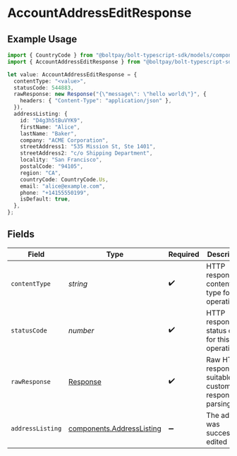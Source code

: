 # AccountAddressEditResponse

## Example Usage

```typescript
import { CountryCode } from "@boltpay/bolt-typescript-sdk/models/components";
import { AccountAddressEditResponse } from "@boltpay/bolt-typescript-sdk/models/operations";

let value: AccountAddressEditResponse = {
  contentType: "<value>",
  statusCode: 544883,
  rawResponse: new Response("{\"message\": \"hello world\"}", {
    headers: { "Content-Type": "application/json" },
  }),
  addressListing: {
    id: "D4g3h5tBuVYK9",
    firstName: "Alice",
    lastName: "Baker",
    company: "ACME Corporation",
    streetAddress1: "535 Mission St, Ste 1401",
    streetAddress2: "c/o Shipping Department",
    locality: "San Francisco",
    postalCode: "94105",
    region: "CA",
    countryCode: CountryCode.Us,
    email: "alice@example.com",
    phone: "+14155550199",
    isDefault: true,
  },
};
```

## Fields

| Field                                                                  | Type                                                                   | Required                                                               | Description                                                            |
| ---------------------------------------------------------------------- | ---------------------------------------------------------------------- | ---------------------------------------------------------------------- | ---------------------------------------------------------------------- |
| `contentType`                                                          | *string*                                                               | :heavy_check_mark:                                                     | HTTP response content type for this operation                          |
| `statusCode`                                                           | *number*                                                               | :heavy_check_mark:                                                     | HTTP response status code for this operation                           |
| `rawResponse`                                                          | [Response](https://developer.mozilla.org/en-US/docs/Web/API/Response)  | :heavy_check_mark:                                                     | Raw HTTP response; suitable for custom response parsing                |
| `addressListing`                                                       | [components.AddressListing](../../models/components/addresslisting.md) | :heavy_minus_sign:                                                     | The address was successfully edited                                    |